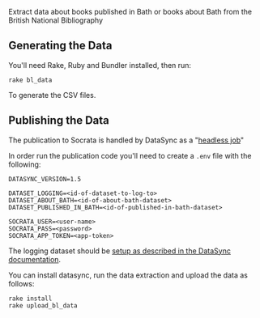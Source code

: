 Extract data about books published in Bath or books about Bath from the British National Bibliography

## Generating the Data

You'll need Rake, Ruby and Bundler installed, then run:

```
rake bl_data
```

To generate the CSV files.

## Publishing the Data

The publication to Socrata is handled by DataSync as a "[headless job](http://socrata.github.io/datasync/guides/setup-standard-job-headless.html)"

In order run the publication code you'll need to create a `.env` file with the following:

```
DATASYNC_VERSION=1.5

DATASET_LOGGING=<id-of-dataset-to-log-to>
DATASET_ABOUT_BATH=<id-of-about-bath-dataset>
DATASET_PUBLISHED_IN_BATH=<id-of-published-in-bath-dataset>

SOCRATA_USER=<user-name>
SOCRATA_PASS=<password>
SOCRATA_APP_TOKEN=<app-token>
```

The logging dataset should be [setup as described in the DataSync documentation](http://socrata.github.io/datasync/resources/preferences-config.html#setting-up-logging-using-a-dataset).

You can install datasync, run the data extraction and upload the data as follows:

```
rake install
rake upload_bl_data
```